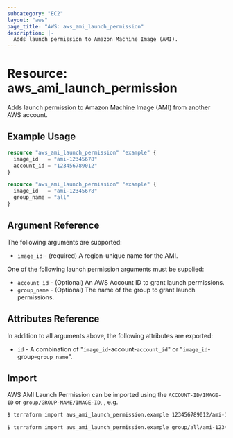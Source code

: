 ```yaml
---
subcategory: "EC2"
layout: "aws"
page_title: "AWS: aws_ami_launch_permission"
description: |-
  Adds launch permission to Amazon Machine Image (AMI).
---
```


# Resource: aws_ami_launch_permission

Adds launch permission to Amazon Machine Image (AMI) from another AWS account.

## Example Usage

```terraform
resource "aws_ami_launch_permission" "example" {
  image_id   = "ami-12345678"
  account_id = "123456789012"
}
```

```terraform
resource "aws_ami_launch_permission" "example" {
  image_id   = "ami-12345678"
  group_name = "all"
}
```

## Argument Reference

The following arguments are supported:

* `image_id` - (required) A region-unique name for the AMI.

One of the following launch permission arguments must be supplied:

* `account_id` - (Optional) An AWS Account ID to grant launch permissions.
* `group_name` - (Optional) The name of the group to grant launch permissions.

## Attributes Reference

In addition to all arguments above, the following attributes are exported:

* `id` - A combination of "`image_id`-account-`account_id`" or "`image_id`-group-`group_name`".

## Import

AWS AMI Launch Permission can be imported using the `ACCOUNT-ID/IMAGE-ID` or `group/GROUP-NAME/IMAGE-ID`, , e.g.

```sh
$ terraform import aws_ami_launch_permission.example 123456789012/ami-12345678
```

```sh
$ terraform import aws_ami_launch_permission.example group/all/ami-12345678
```
